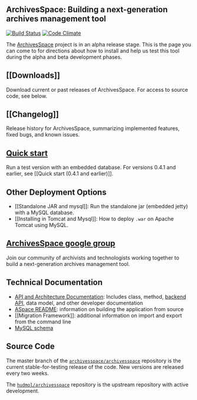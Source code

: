## ArchivesSpace: Building a next-generation archives management tool

[![Build Status](https://travis-ci.org/archivesspace/archivesspace.png?branch=master)](https://travis-ci.org/archivesspace/archivesspace) [![Code Climate](https://codeclimate.com/github/archivesspace/archivesspace.png)](https://codeclimate.com/github/archivesspace/archivesspace)

The [ArchivesSpace](http://www.archivesspace.org/) project is in an alpha release stage.  This is the page you can come to for directions about how to install and help us test this tool during the alpha and beta development phases.

## [[Downloads]]
Download current or past releases of ArchivesSpace. For access to source code, see below.

## [[Changelog]]
Release history for ArchivesSpace, summarizing implemented features, fixed bugs, and known issues.

## [Quick start](https://github.com/archivesspace/archivesspace/#readme)

Run a test version with an embedded database. For versions 0.4.1 and earlier, see [[Quick start (0.4.1 and earlier)]].

## Other Deployment Options

* [[Standalone JAR and mysql]]: Run the standalone jar (embedded jetty) with a MySQL database.
* [[Installing in Tomcat and Mysql]]: How to deploy `.war` on Apache Tomcat using MySQL.

## [ArchivesSpace google group](http://groups.google.com/group/archivesspace)
Join our community of archivists and technologists working together to build a next-generation archives management tool. 

## Technical Documentation

* [API and Architecture Documentation](http://archivesspace.github.com/archivesspace/doc/): Includes class, method, [backend API](http://archivesspace.github.com/archivesspace/doc/file.API.html), data model, and other developer documentation
* [ASpace README](https://github.com/archivesspace/archivesspace/blob/master/README.md): information on building the application from source
* [[Migration Framework]]: additional information on import and export from the command line
* [MySQL schema](https://gist.github.com/3562410)

## Source Code
The master branch of the [`archivesspace/archivesspace`](https://github.com/archivesspace/archivesspace) repository is the current stable-for-testing release of the code.  New versions are released every two weeks.

The [`hudmol/archivesspace`](https://github.com/hudmol/archivesspace) repository is the upstream repository with active development.